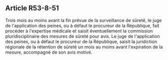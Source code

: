 Article R53-8-51
----
Trois mois au moins avant la fin prévue de la surveillance de sûreté, le juge de
l'application des peines, ou à défaut le procureur de la République, fait
procéder à l'expertise médicale et saisit éventuellement la commission
pluridisciplinaire des mesures de sûreté pour avis. Le juge de l'application des
peines, ou à défaut le procureur de la République, saisit la juridiction
régionale de la rétention de sûreté un mois au moins avant l'expiration de la
mesure, accompagné de son avis motivé.
